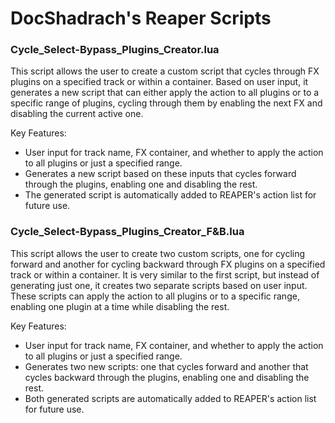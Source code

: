 # DocShadrach's Reaper Scripts


### Cycle_Select-Bypass_Plugins_Creator.lua

This script allows the user to create a custom script that cycles through FX plugins on a specified track or within a container. Based on user input, it generates a new script that can either apply the action to all plugins or to a specific range of plugins, cycling through them by enabling the next FX and disabling the current active one.

Key Features:
- User input for track name, FX container, and whether to apply the action to all plugins or just a specified range.
- Generates a new script based on these inputs that cycles forward through the plugins, enabling one and disabling the rest.
- The generated script is automatically added to REAPER's action list for future use.

### Cycle_Select-Bypass_Plugins_Creator_F&B.lua

This script allows the user to create two custom scripts, one for cycling forward and another for cycling backward through FX plugins on a specified track or within a container. It is very similar to the first script, but instead of generating just one, it creates two separate scripts based on user input. These scripts can apply the action to all plugins or to a specific range, enabling one plugin at a time while disabling the rest.

Key Features:
- User input for track name, FX container, and whether to apply the action to all plugins or just a specified range.
- Generates two new scripts: one that cycles forward and another that cycles backward through the plugins, enabling one and disabling the rest.
- Both generated scripts are automatically added to REAPER's action list for future use.
